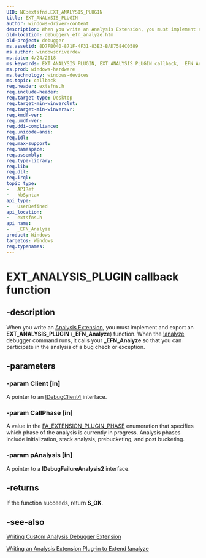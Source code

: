 ```yaml
---
UID: NC:extsfns.EXT_ANALYSIS_PLUGIN
title: EXT_ANALYSIS_PLUGIN
author: windows-driver-content
description: When you write an Analysis Extension, you must implement and export an EXT_ANALYSIS_PLUGIN (_EFN_Analyze) function.
old-location: debugger\_efn_analyze.htm
old-project: debugger
ms.assetid: 8D7FB040-871F-4F31-83E3-BAD7584C0589
ms.author: windowsdriverdev
ms.date: 4/24/2018
ms.keywords: EXT_ANALYSIS_PLUGIN, EXT_ANALYSIS_PLUGIN callback, _EFN_Analyze, _EFN_Analyze callback function [Windows Debugging], debugger._efn_analyze, extsfns/_EFN_Analyze
ms.prod: windows-hardware
ms.technology: windows-devices
ms.topic: callback
req.header: extsfns.h
req.include-header: 
req.target-type: Desktop
req.target-min-winverclnt: 
req.target-min-winversvr: 
req.kmdf-ver: 
req.umdf-ver: 
req.ddi-compliance: 
req.unicode-ansi: 
req.idl: 
req.max-support: 
req.namespace: 
req.assembly: 
req.type-library: 
req.lib: 
req.dll: 
req.irql: 
topic_type:
-	APIRef
-	kbSyntax
api_type:
-	UserDefined
api_location:
-	extsfns.h
api_name:
-	_EFN_Analyze
product: Windows
targetos: Windows
req.typenames: 
---
```


# EXT_ANALYSIS_PLUGIN callback function


## -description


When you write an <a href="https://msdn.microsoft.com/7648F789-85D5-4247-90DD-2EAA43543483">Analysis Extension</a>, you must implement and export an <b>EXT_ANALYSIS_PLUGIN</b> (<b>_EFN_Analyze</b>) function. When the <a href="https://msdn.microsoft.com/library/windows/hardware/ff562112">!analyze</a> debugger command runs, it calls your <b>_EFN_Analyze</b> so that you can participate in the analysis of a bug check or exception.


## -parameters




### -param Client [in]

A pointer to an <a href="https://msdn.microsoft.com/library/windows/hardware/ff550494">IDebugClient4</a> interface.


### -param CallPhase [in]

A value in the <a href="https://msdn.microsoft.com/library/windows/hardware/jj983403">FA_EXTENSION_PLUGIN_PHASE</a> enumeration that specifies which phase of the analysis is currently in progress. Analysis phases include initialization, stack analysis, prebucketing, and post bucketing.


### -param pAnalysis [in]

A pointer to a <b>IDebugFailureAnalysis2</b> interface.


## -returns



If the function succeeds, return <b>S_OK</b>.




## -see-also




<a href="https://msdn.microsoft.com/45D4E287-ACDB-4479-892F-FCE2287758BA">Writing Custom Analysis Debugger Extension</a>



<a href="https://msdn.microsoft.com/7648F789-85D5-4247-90DD-2EAA43543483">Writing an Analysis Extension Plug-in to Extend !analyze</a>
 

 

